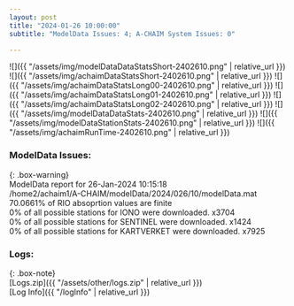 ```yaml
---
layout: post
title: "2024-01-26 10:00:00"
subtitle: "ModelData Issues: 4; A-CHAIM System Issues: 0"

---
```


![]({{ "/assets/img/modelDataDataStatsShort-2402610.png" | relative_url }})
![]({{ "/assets/img/achaimDataStatsShort-2402610.png" | relative_url }})
![]({{ "/assets/img/achaimDataStatsLong00-2402610.png" | relative_url }})
![]({{ "/assets/img/achaimDataStatsLong01-2402610.png" | relative_url }})
![]({{ "/assets/img/achaimDataStatsLong02-2402610.png" | relative_url }})
![]({{ "/assets/img/modelDataDataStats-2402610.png" | relative_url }})
![]({{ "/assets/img/modelDataStationStats-2402610.png" | relative_url }})
![]({{ "/assets/img/achaimRunTime-2402610.png" | relative_url }})


### ModelData Issues:  
  
{: .box-warning}  
 ModelData report for 26-Jan-2024 10:15:18   
 /home2/achaim1/A-CHAIM/modelData/2024/026/10/modelData.mat   
 70.0661% of RIO absoprtion values are finite   
 0% of all possible stations for IONO were downloaded. x3704   
 0% of all possible stations for SENTINEL were downloaded. x1424   
 0% of all possible stations for KARTVERKET were downloaded. x7925   
  


### Logs:  
  
{: .box-note}  
[Logs.zip]({{ "/assets/other/logs.zip" | relative_url }})  
[Log Info]({{ "/logInfo" | relative_url }})  
